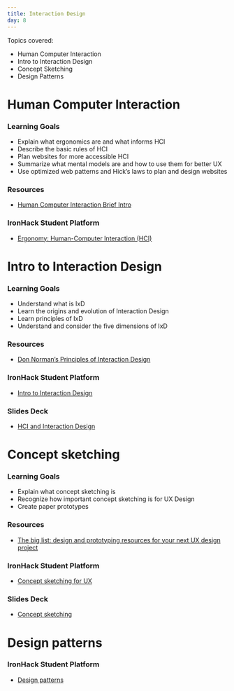 ```yaml
---
title: Interaction Design
day: 8
---
```


Topics covered:

- Human Computer Interaction
- Intro to Interaction Design
- Concept Sketching
- Design Patterns

# Human Computer Interaction

### Learning Goals
- Explain what ergonomics are and what informs HCI
- Describe the basic rules of HCI
- Plan websites for more accessible HCI
- Summarize what mental models are and how to use them for better UX
- Use optimized web patterns and Hick’s laws to plan and design websites

### Resources
- [Human Computer Interaction Brief Intro](https://www.interaction-design.org/literature/book/the-encyclopedia-of-human-computer-interaction-2nd-ed/human-computer-interaction-brief-intro)

### IronHack Student Platform
- [Ergonomy: Human-Computer Interaction (HCI)](http://learn.ironhack.com/#/learning_unit/7041)


# Intro to Interaction Design
### Learning Goals
- Understand what is IxD
- Learn the origins and evolution of Interaction Design
- Learn principles of IxD
- Understand and consider the five dimensions of IxD

### Resources
- [Don Norman’s Principles of Interaction Design](https://medium.com/@sachinrekhi/don-normans-principles-of-interaction-design-51025a2c0f33)

### IronHack Student Platform
- [Intro to Interaction Design](http://learn.ironhack.com/#/learning_unit/7036)

### Slides Deck
- [HCI and Interaction Design](https://docs.google.com/presentation/d/14hrf_P9Ls2IwdZnHL08XxLXCQyrpzn7CjwB96u0x0gg/edit)


# Concept sketching
### Learning Goals
- Explain what concept sketching is
- Recognize how important concept sketching is for UX Design
- Create paper prototypes

### Resources
- [The big list: design and prototyping resources for your next UX design project](https://www.invisionapp.com/blog/the-big-list-40-rock-solid-design-prototyping-resources/)

### IronHack Student Platform
- [Concept sketching for UX](http://learn.ironhack.com/#/learning_unit/7044)

### Slides Deck
- [Concept sketching](https://docs.google.com/presentation/d/1luR-BK-5OJCL31LAAcJ5luPFb69cZKNKfQg92XAZk5c/edit#slide=id.g4123adfa1f_2_50)

# Design patterns

### IronHack Student Platform
- [Design patterns](http://learn.ironhack.com/#/learning_unit/7043)
